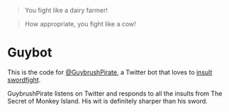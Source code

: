 > You fight like a dairy farmer!

> How appropriate, you fight like a cow!

# Guybot

This is the code for [@GuybrushPirate](http://twitter.com/GuybrushPirate), a
Twitter bot that loves to [insult swordfight](http://miwiki.net/Insult_Swordfighting).

GuybrushPirate listens on Twitter and responds to all the insults from The
Secret of Monkey Island. His wit is definitely sharper than his sword.